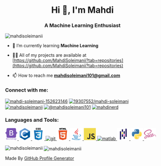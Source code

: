 <h1 align="center">Hi 👋, I'm Mahdi</h1>
<h3 align="center">A Machine Learning Enthusiast</h3>

<p align="left"> <img src="https://komarev.com/ghpvc/?username=mahdisoleimanii&label=Profile%20views&color=48b40e&style=flat" alt="mahdisoleimanii" /> </p>

- 🌱 I’m currently learning **Machine Learning**

- 👨‍💻 All of my projects are available at [https://github.com/MahdiSoleimanii?tab=repositories](https://github.com/MahdiSoleimanii?tab=repositories)

- 📫 How to reach me **mahdisoleimani101@gmail.com**

<h3 align="left">Connect with me:</h3>
<p align="left">
<a href="https://linkedin.com/in/mahdi-soleimani-152623146" target="blank"><img align="center" src="https://raw.githubusercontent.com/rahuldkjain/github-profile-readme-generator/master/src/images/icons/Social/linked-in-alt.svg" alt="mahdi-soleimani-152623146" height="30" width="40" /></a>
<a href="https://stackoverflow.com/users/19307552/mahdi-soleimani" target="blank"><img align="center" src="https://raw.githubusercontent.com/rahuldkjain/github-profile-readme-generator/master/src/images/icons/Social/stack-overflow.svg" alt="19307552/mahdi-soleimani" height="30" width="40" /></a>
<a href="https://kaggle.com/mahdisoleimanii" target="blank"><img align="center" src="https://raw.githubusercontent.com/rahuldkjain/github-profile-readme-generator/master/src/images/icons/Social/kaggle.svg" alt="mahdisoleimanii" height="30" width="40" /></a>
<a href="https://medium.com/@mahdisoleimani101" target="blank"><img align="center" src="https://raw.githubusercontent.com/rahuldkjain/github-profile-readme-generator/master/src/images/icons/Social/medium.svg" alt="@mahdisoleimani101" height="30" width="40" /></a>
<a href="https://codeforces.com/profile/mahdinerd" target="blank"><img align="center" src="https://raw.githubusercontent.com/rahuldkjain/github-profile-readme-generator/master/src/images/icons/Social/codeforces.svg" alt="mahdinerd" height="30" width="40" /></a>
</p>

<h3 align="left">Languages and Tools:</h3>
<p align="left"> <a href="https://getbootstrap.com" target="_blank" rel="noreferrer"> <img src="https://raw.githubusercontent.com/devicons/devicon/master/icons/bootstrap/bootstrap-plain-wordmark.svg" alt="bootstrap" width="40" height="40"/> </a> <a href="https://www.cprogramming.com/" target="_blank" rel="noreferrer"> <img src="https://raw.githubusercontent.com/devicons/devicon/master/icons/c/c-original.svg" alt="c" width="40" height="40"/> </a> <a href="https://www.w3schools.com/css/" target="_blank" rel="noreferrer"> <img src="https://raw.githubusercontent.com/devicons/devicon/master/icons/css3/css3-original-wordmark.svg" alt="css3" width="40" height="40"/> </a> <a href="https://git-scm.com/" target="_blank" rel="noreferrer"> <img src="https://www.vectorlogo.zone/logos/git-scm/git-scm-icon.svg" alt="git" width="40" height="40"/> </a> <a href="https://www.w3.org/html/" target="_blank" rel="noreferrer"> <img src="https://raw.githubusercontent.com/devicons/devicon/master/icons/html5/html5-original-wordmark.svg" alt="html5" width="40" height="40"/> </a> <a href="https://www.java.com" target="_blank" rel="noreferrer"> <img src="https://raw.githubusercontent.com/devicons/devicon/master/icons/java/java-original.svg" alt="java" width="40" height="40"/> </a> <a href="https://developer.mozilla.org/en-US/docs/Web/JavaScript" target="_blank" rel="noreferrer"> <img src="https://raw.githubusercontent.com/devicons/devicon/master/icons/javascript/javascript-original.svg" alt="javascript" width="40" height="40"/> </a> <a href="https://www.mathworks.com/" target="_blank" rel="noreferrer"> <img src="https://upload.wikimedia.org/wikipedia/commons/2/21/Matlab_Logo.png" alt="matlab" width="40" height="40"/> </a> <a href="https://pandas.pydata.org/" target="_blank" rel="noreferrer"> <img src="https://raw.githubusercontent.com/devicons/devicon/2ae2a900d2f041da66e950e4d48052658d850630/icons/pandas/pandas-original.svg" alt="pandas" width="40" height="40"/> </a> <a href="https://www.python.org" target="_blank" rel="noreferrer"> <img src="https://raw.githubusercontent.com/devicons/devicon/master/icons/python/python-original.svg" alt="python" width="40" height="40"/> </a> <a href="https://sass-lang.com" target="_blank" rel="noreferrer"> <img src="https://raw.githubusercontent.com/devicons/devicon/master/icons/sass/sass-original.svg" alt="sass" width="40" height="40"/> </a> </p>

<p><img align="left" src="https://github-readme-stats.vercel.app/api/top-langs?username=mahdisoleimanii&show_icons=true&theme=onedark&locale=en&layout=compact" alt="mahdisoleimanii" /></p>

<p>&nbsp;<img align="center" src="https://github-readme-stats.vercel.app/api?username=mahdisoleimanii&show_icons=true&theme=onedark&locale=en" alt="mahdisoleimanii" /></p>

<p>Made By <a href="https://rahuldkjain.github.io/gh-profile-readme-generator">GitHub Profile Generator</a></p>
